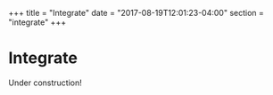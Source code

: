 +++
title = "Integrate"
date = "2017-08-19T12:01:23-04:00"
section = "integrate"
+++

# Integrate

Under construction!

